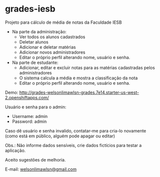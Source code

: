 # grades-iesb

Projeto para cálculo de média de notas da Faculdade IESB
 - Na parte da administração:
   - Ver todos os alunos cadastrados
   - Deletar alunos
   - Adicionar e deletar matérias
   - Adicionar novos administradores
   - Editar o próprio perfil alterando nome, usuário e senha.
 - Na parte de estudante:
   - Adicionar, editar e excluir notas para as matérias cadastradas pelos administradores
   - O sistema calcula a média e mostra a classificação da nota
   - Editar o próprio perfil alterando nome, usuário e senha.
   
Demo: http://grades-welsonlimawlsn-grades.7e14.starter-us-west-2.openshiftapps.com/

Usuário e senha para o admin:
 - Username: admin
 - Password: admin

Caso dê usuário e senha invalido, contatar-me para cria-lo novamente (como está em público, alguém pode apagar ou editar)

Obs.: Não informe dados sensíveis, crie dados fictícios para testar a aplicação.

Aceito sugestões de melhoria.

E-mail: welsonlimawlsn@gmail.com
